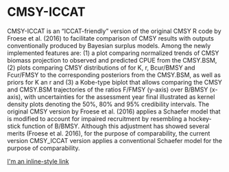 # CMSY-ICCAT
CMSY-ICCAT is an “ICCAT-friendly” version of the original CMSY R code by Froese et al. (2016) to facilitate comparison of CMSY results with outputs conventionally produced by Bayesian surplus models. Among the newly implemented features are: (1) a plot comparing normalized trends of CMSY biomass projection to observed and predicted CPUE from the CMSY.BSM, (2) plots comparing CMSY distributions of for K, r, Bcur/BMSY and Fcur/FMSY to the corresponding posteriors from the CMSY.BSM, as well as priors for K an r and (3) a Kobe-type biplot that allows comparing the CMSY and CMSY.BSM trajectories of the ratios F/FMSY (y-axis) over B/BMSY (x-axis), with uncertainties for the assessment year final illustrated as kernel density plots denoting the 50%, 80% and 95% credibility intervals. The original CMSY version by Froese et al. (2016) applies a Schaefer model that is modified to account for impaired recruitment by resembling a hockey-stick function of B/BMSY. Although this adjustment has showed several merits (Froese et al. 2016), for the purpose of comparability, the current version CMSY_ICCAT version applies a conventional Schaefer model for the purpose of comparability. 

[I'm an inline-style link](https://www.google.com)


